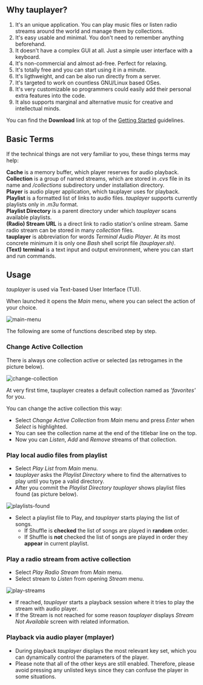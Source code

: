 ## Why tauplayer?

1. It's an unique application. You can play music files or listen radio streams around the world and manage them by collections.
2. It's easy usable and minimal. You don't need to remember anything beforehand.
3. It doesn't have a complex GUI at all. Just a simple user interface with a keyboard.
4. It's non-commercial and almost ad-free. Perfect for relaxing.
5. It's totally free and you can start using it in a minute.
6. It's ligthweight, and can be also run directly from a server.
7. It's targeted to work on countless GNU/Linux based OSes.
8. It's very customizable so programmers could easily add their personal extra features into the code.
9. It also supports marginal and alternative music for creative and intellectual minds.

You can find the **Download** link at top of the [Getting Started](https://github.com/jarvenja/tauplayer/) guidelines.

## Basic Terms

If the technical things are not very familiar to you, these things terms may help:

**Cache** is a memory buffer, which player reserves for audio playback. \
**Collection** is a group of named streams, which are stored in _.cvs_ file in its name and _/collections_ subdirectory under installation directory. \
**Player** is audio player application, which tauplayer uses for playback. \
**Playlist** is a formatted list of links to audio files. _tauplayer_ supports currently playlists only in _.m3u_ format. \
**Playlist Directory** is a parent directory under which _tauplayer_ scans available playlists. \
**(Radio) Stream URL** is a direct link to radio station's online stream. Same radio stream can be stored in many _collection_ files. \
**tauplayer** is abbreviation for words _Terminal Audio Player_. At its most concrete minimum it is only one _Bash_ shell script file _(tauplayer.sh)_. \
**(Text) terminal** is a text input and output environment, where you can start and run commands.

## Usage

_tauplayer_ is used via Text-based User Interface (TUI).

When launched it opens the _Main_ menu, where you can select the action of your choice.

![main-menu](https://github.com/user-attachments/assets/b191e645-c458-4ef1-825c-403189dfcf98)

The following are some of functions described step by step.

### Change Active Collection

There is always one collection active or selected (as retrogames in the picture below).

![change-collection](https://github.com/user-attachments/assets/6fee6519-5925-41aa-9e5c-358c3ae6ac8b)

At very first time, tauplayer creates a default collection named as _'favorites'_ for you.

You can change the active collection this way:
- Select _Change Active Collection_ from _Main_ menu and press _Enter_ when _Select_ is highlighted.
- You can see the collection name at the end of the titlebar line on the top.
- Now you can _Listen_, _Add_ and _Remove_ streams of that collection.

### Play local audio files from playlist

- Select _Play List_ from _Main_ menu.
- _tauplayer_ asks the _Playlist Directory_ where to find the alternatives to play until you type a valid directory.
- After you commit the _Playlist Directory_ _tauplayer_ shows playlist files found (as picture below).

![playlists-found](https://github.com/user-attachments/assets/cf64dc8f-567d-43d5-8fc7-1da7d619e87d)

- Select a playlist file to Play, and _tauplayer_ starts playing the list of songs.
  - If Shuffle is **checked** the list of songs are played in **random** order.
  - If Shuffle is **not** checked the list of songs are played in order they **appear** in current playlist.

### Play a radio stream from active collection

- Select _Play Radio Stream_ from _Main_ menu.
- Select stream to _Listen_ from opening _Stream_ menu.

![play-streams](https://github.com/user-attachments/assets/a89c55ec-5e40-4673-a096-1ecd2fe67257)

- If reached, _tauplayer_ starts a playback session where it tries to play the stream with audio player.
- If the Stream is not reached for some reason _tauplayer_ displays _Stream Not Available_ screen with related information.

### Playback via audio player (mplayer)

- During playback _tauplayer_ displays the most relevant key set, which you can dynamically control the parameters of the player.
- Please note that all of the other keys are still enabled. Therefore, please avoid pressing any unlisted keys since they can confuse the player in some situations.
